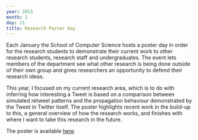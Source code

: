 ```yaml
---
year: 2013
month: 1
day: 21
title: Research Poster Day
---
```


<p>
Each January the School of Computer Science hosts a poster day in order for the research students to demonstrate their current work to
other research students, research staff and undergraduates. The event lets members of the department see what other research is being done outside of their own group and gives researchers an opportunity to defend their research ideas.
</p>
<p>This year, I focused on my current research area, which is to do with inferring how interesting a Tweet is based on a comparison between simulated retweet patterns and the propagation behaviour demonstrated by the Tweet in Twitter itself. The poster highlights recent work in the build-up to this, a general overview of how the research works, and finishes with where I want to take this research in the future.</p>
<p>The poster is available <a href="http://www.willwebberley.net/downloads/poster_day_2013.pdf" target="_blank">here</a>.</p>
